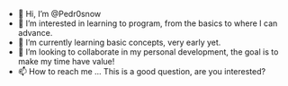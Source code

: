 - 👋 Hi, I’m @Pedr0snow
- 👀 I’m interested in learning to program, from the basics to where I can advance.
- 🌱 I’m currently learning basic concepts, very early yet.
- 💞️ I’m looking to collaborate in my personal development, the goal is to make my time have value!
- 📫 How to reach me ... This is a good question, are you interested?

<!---
Pedr0snow/Pedr0snow is a ✨ special ✨ repository because its `README.md` (this file) appears on your GitHub profile.
You can click the Preview link to take a look at your changes.
--->
